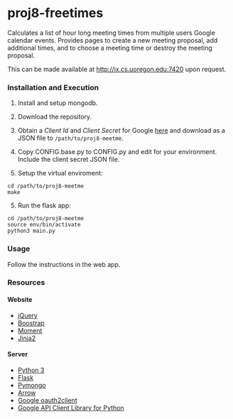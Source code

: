 # proj8-freetimes
Calculates a list of hour long meeting times from multiple users Google calendar events. Provides pages to create a new meeting proposal, add additional times, and to choose a meeting time or destroy the meeting proposal.

This can be made available at http://ix.cs.uoregon.edu:7420 upon request.

### Installation and Execution

1) Install and setup mongodb.

2) Download the repository.

3) Obtain a *Client Id* and *Client Secret* for Google [here](https://auth0.com/docs/connections/social/google) and download as a JSON file to `/path/to/proj8-meetme`.

4) Copy CONFIG.base.py to CONFIG.py and edit for your environment. Include 
the client secret JSON file.

5) Setup the virtual enviroment:
```shell
cd /path/to/proj8-meetme
make
```

5) Run the flask app:
```shell
cd /path/to/proj8-meetme
source env/bin/activate
python3 main.py
```

### Usage

Follow the instructions in the web app.


### Resources

#### Website

- [jQuery](https://jquery.com/)
- [Boostrap](http://getbootstrap.com/)
- [Moment](http://momentjs.com/)
- [Jinja2](http://jinja.pocoo.org/)

#### Server

- [Python 3](http://www.python.org)
- [Flask](http://flask.pocoo.org/)
- [Pymongo](https://api.mongodb.org/python/current/)
- [Arrow](http://crsmithdev.com/arrow/)
- [Google oauth2client](https://github.com/google/oauth2client)
- [Google API Client Library for Python](https://developers.google.com/api-client-library/python/)
